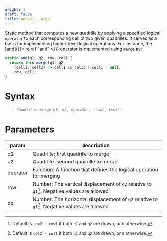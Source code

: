 ```yaml
---
weight: 1
draft: false
title: merge(...args)
---
```


Static method that computes a new quadrille by applying a specified logical `operator` to each corresponding cell of two given quadrilles. It serves as a basis for implementing higher-level logical operations. For instance, the [and]({{< relref "and" >}}) operator is implemented using `merge` as:

```js
static and(q1, q2, row, col) {
  return this.merge(q1, q2,
    (cell1, cell2) => cell1 && cell2 ? cell1 : null,
    row, col);
}
```

# Syntax

> `Quadrille.merge(q1, q2, operator, [row], [col])`

# Parameters

| param    | description                                                                                   |
|----------|-----------------------------------------------------------------------------------------------|
| q1       | Quadrille: first quadrille to merge                                                           |
| q2       | Quadrille: second quadrille to merge                                                          |
| operator | Function: A function that defines the logical operation for merging                           |
| row      | Number: The vertical displacement of `q2` relative to `q1`[^1]. Negative values are allowed   |
| col      | Number: The horizontal displacement of `q2` relative to `q1`[^2]. Negative values are allowed |

[^1]: Default is `row2 - row1` if both `q1` and `q2` are drawn, or `0` otherwise.
[^2]: Default is `col2 - col1` if both `q1` and `q2` are drawn, or `0` otherwise.